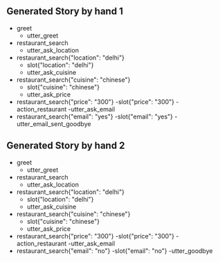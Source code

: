 ## Generated Story by hand 1
* greet
    - utter_greet
* restaurant_search
    - utter_ask_location
* restaurant_search{"location": "delhi"}
    - slot{"location": "delhi"}
    - utter_ask_cuisine
* restaurant_search{"cuisine": "chinese"}
    - slot{"cuisine": "chinese"}
    - utter_ask_price
* restaurant_search{"price": "300"}
	-slot{"price": "300"}
	-action_restaurant
	-utter_ask_email
* restaurant_search{"email": "yes"}
	-slot{"email": "yes"}
	-utter_email_sent_goodbye
	
	
## Generated Story by hand 2
* greet
    - utter_greet
* restaurant_search
    - utter_ask_location
* restaurant_search{"location": "delhi"}
    - slot{"location": "delhi"}
    - utter_ask_cuisine
* restaurant_search{"cuisine": "chinese"}
    - slot{"cuisine": "chinese"}
    - utter_ask_price
* restaurant_search{"price": "300"}
	-slot{"price": "300"}
	-action_restaurant
	-utter_ask_email
* restaurant_search{"email": "no"}
	-slot{"email": "no"}
	-utter_goodbye
